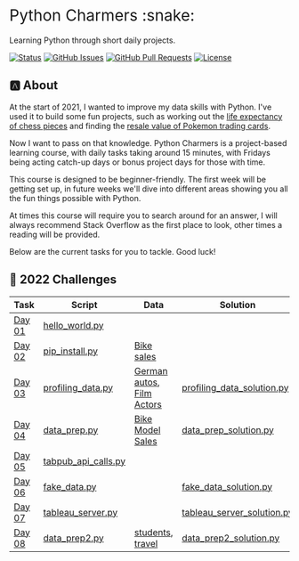 <h1 style="font-weight:normal">
  Python Charmers :snake:
</h1>

Learning Python through short daily projects.

[![Status](https://img.shields.io/badge/status-active-success.svg)]() [![GitHub Issues](https://img.shields.io/github/issues/wjsutton/python_charmers.svg)](https://github.com/wjsutton/python_charmers/issues) [![GitHub Pull Requests](https://img.shields.io/github/issues-pr/wjsutton/python_charmers.svg)](https://github.com/wjsutton/python_charmers/pulls) [![License](https://img.shields.io/badge/license-MIT-blue.svg)](/LICENSE)

## :a: About 

At the start of 2021, I wanted to improve my data skills with Python. I've used it to build some fun projects, such as working out the [life expectancy of chess pieces](https://github.com/wjsutton/life_expectancy_in_chess) and finding the [resale value of Pokemon trading cards](https://github.com/wjsutton/pokemon_tcg_stockmarket).

Now I want to pass on that knowledge. Python Charmers is a project-based learning course, with daily tasks taking around 15 minutes, with Fridays being acting catch-up days or bonus project days for those with time. 

This course is designed to be beginner-friendly. The first week will be getting set up, in future weeks we'll dive into different areas showing you all the fun things possible with Python. 

At times this course will require you to search around for an answer, I will always recommend Stack Overflow as the first place to look, other times a reading will be provided. 

Below are the current tasks for you to tackle. Good luck!





## :snake: 2022 Challenges


| Task   | Script | Data | Solution |
| ----------- | ----------- | ----------- | ----------- |
| [Day 01](archive/2022_content/challenges/day_01_hello_world.md)  | [hello_world.py](archive/2022_content/archive/2022_content/scripts/01_hello_world.py)  |  |  |
| [Day 02](archive/2022_content/challenges/day_02_pip_install.md)  | [pip_install.py](archive/2022_content/scripts/02_pip_install.py)  | [Bike sales](archive/2022_content/data/PD%202021%20Wk%201%20Input%20-%20Bike%20Sales.csv) |  |
| [Day 03](archive/2022_content/challenges/day_03_profiling_data.md)  | [profiling_data.py](archive/2022_content/scripts/03_profiling_data.py)  | [German autos](archive/2022_content/data/autos_random_50k_cleaned.csv), [Film Actors](archive/2022_content/data/actorfilms.csv) | [profiling_data_solution.py](archive/2022_content/scripts/solutions/03_profiling_data_solution.py) |
| [Day 04](archive/2022_content/challenges/day_04_data_prep.md)  | [data_prep.py](archive/2022_content/scripts/04_data_prep.py) | [Bike Model Sales](archive/2022_content/data/PD2021_Wk2_Input_Bike_Model_Sales.csv)  | [data_prep_solution.py](archive/2022_content/scripts/solutions/04_data_prep_solution.py)  |
| [Day 05](archive/2022_content/challenges/day_05_make_an_api_call.md)  | [tabpub_api_calls.py](archive/2022_content/scripts/05_tabpub_api_calls.py)  | |  |
| [Day 06](archive/2022_content/challenges/day_06_fake_data.md)  | [fake_data.py](archive/2022_content/scripts/06_fake_data.py)  | | [fake_data_solution.py](archive/2022_content/scripts/solutions/06_fake_data_solution.py) |
| [Day 07](archive/2022_content/challenges/day_07_tableau_server.md)  | [tableau_server.py](archive/2022_content/scripts/07_tableau_server.py)  | | [tableau_server_solution.py](archive/2022_content/scripts/solutions/07_tableau_server_solution.py) |
| [Day 08](archive/2022_content/challenges/day_08_data_prep2.md)  | [data_prep2.py](archive/2022_content/scripts/08_data_prep2.py)  | [students](https://github.com/wjsutton/python_charmers/blob/main/archive/2022_content/data/students.csv), [travel](https://github.com/wjsutton/python_charmers/blob/main/archive/2022_content/data/travel.csv) | [data_prep2_solution.py](archive/2022_content/scripts/solutions/08_data_prep2_solution.py) |




